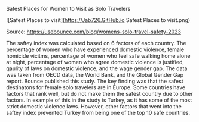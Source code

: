Safest Places for Women to Visit as Solo Travelers

![Safest Places to visit](https://Jab726.GitHub.io Safest Places to visit.png)

Source: https://usebounce.com/blog/womens-solo-travel-safety-2023

The saftey index was calculated based on 6 factors of each country. The percentage of women who have experienced domestic violence, female homicide vicitms, percentage of women who feel safe walking home alone at night, percentage of women who agree domestic violence is justified, qaulity of laws on domestic violence, and the wage gender gap. The data was taken from OECD data, the World Bank, and the Global Gender Gap report. Bounce published this study. The key finding was that the safest destinatons for female solo travelers are in Europe. Some countries have factors that rank well, but do not make them the safest country due to other factors. In example of this in the study is Turkey, as it has some of the most strict domestic violence laws. However, other factors that went into the saftey index prevented Turkey from being one of the top 10 safe countries.
